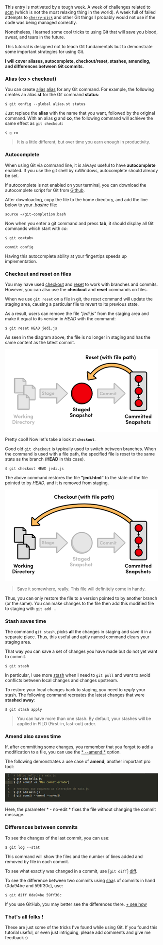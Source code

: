 This entry is motivated by a tough week. A week of challenges related to [scm][scmlink] (which is not the most relaxing thing in the world). A week full of failed attempts to [`cherry-pick`][cherrypick] and other Git things I probably would not use if the code was being managed correctly.

Nonetheless, I learned some cool tricks to using Git that will save you blood, sweat, and tears in the future.

This tutorial is designed not to teach Git fundamentals but to demonstrate some important strategies for using Git. 

**I will cover aliases, autocomplete, checkout/reset, stashes, amending, and differences between Git commits.**

### Alias (co > checkout)
You can create [alias] [alias] for any Git command.
For example, the following creates an alias **st** for the Git command **status**:

```shell
$ git config --global alias.st status 
```

Just replace the **alias** with the name that you want, followed by the original command. With an alias **g** and **co**, the following command will achieve the same effect as `git checkout`:

```shell
$ g co
```

> It is a little different, but over time you earn enough in productivity.


### Autocomplete

When using Git via command line, it is always useful to have **autocomplete** enabled. If you use the git shell by ruWindows, autocomplete should already be set.

If autocomplete is not enabled on your terminal, you can download the autocomplete script for Git from [Github][autocomplete].

After downloading, copy the file to the home directory, and add the line below to your _.bashrc_ file:

```shell
source ~/git-completion.bash
```

Now when you enter a git command and press **tab**, it should display all Git commands which start with _co_:

```shell
$ git co<tab>
```

```shell
commit config
```

Having this autocomplete ability at your fingertips speeds up implementation.

### Checkout and reset on files

You may have used [checkout][checkout] and [reset][reset] to work with branches and commits. However, you can also use the **checkout** and **reset** commands on files.

When we use `git reset` on a file in git, the reset command will update the staging area, causing a particular file to revert to its previous state.

As a result, users can remove the file *"jedi.js"* from the staging area and make it equal to its version in *HEAD* with the command:

```shell
$ git reset HEAD jedi.js
```

As seen in the diagram above, the file is no longer in staging and has the same content as the latest commit.

![Reset File](https://raw.githubusercontent.com/andreybleme/andreybleme.github.io/master/assets/img/resetfile.png "git reset file")

Pretty cool! Now let's take a look at **`checkout`**.

Good old `git checkout` is typically used to switch between branches. When the command is used with a file path, the specified file is reset to the same state as the branch (__HEAD__ in this case).

```shell
$ git checkout HEAD jedi.js
```

The above command restores the file **"jedi.html"** to the state of the file pointed to by *HEAD*, and it is removed from staging.

![Checkout File](https://raw.githubusercontent.com/andreybleme/andreybleme.github.io/master/assets/img/checkoutfile.png "git checkout file")


> Save it somewhere, really. This file will definitely come in handy.


Thus, you can only restore the file to a version pointed to by another branch (or the same). You can make changes to the file then add this modified file to staging with `git add .`.

### Stash saves time

The command `git stash`, picks **all** the changes in staging and save it in a separate place. Thus, this useful and aptly named command clears your staging area.

That way you can save a set of changes you have made but do not yet want to commit.

```shell
$ git stash
```

In particular, I use more [stash][stash] when I need to `git pull` and want to avoid conflicts between local changes and changes upstream. 

To restore your local changes back to staging, you need to _apply_ your stash. The following command recreates the latest changes that were **stashed away**:

```shell
$ git stash apply
```

> You can have more than one stash. By default, your stashes will be applied in FILO (First-in, last-out) order.


### Amend also saves time 

If, after committing some changes, you remember that you forgot to add a modification to a file, you can use the [* --amend *][amend] option.

The following demonstrates a use case of **amend**, another important pro tool:

![Commit amend](https://raw.githubusercontent.com/andreybleme/andreybleme.github.io/master/assets/img/amend.png "git commit amend")

Here, the parameter * - no-edit * fixes the file without changing the commit message.

### Differences between commits

To see the changes of the last commit, you can use:
```shell
$ git log --stat
```

This command will show the files and the number of lines added and removed by file in each commit.

To see what exactly was changed in a commit, use [`git diff`] [diff].

To see the difference between two commits using [sha][sha]s of commits in hand (0da94be and 59ff30c), use:

```
$ git diff 0da94be 59ff30c
```

If you use GitHub, you may better see the differences there. 
[+ see how][githubdiff]

### That's all folks !

These are just some of the tricks I've found while using Git. If you found this tutorial useful, or even just intriguing, please add comments and give me feedback :)

[scmlink]: (https://en.wikipedia.org/wiki/Version_control)
[cherrypick]:(http://imasters.com.br/artigo/24442/desenvolvimento/dica-git-da-semana-cherry-picking/)
[alias]: (https://git-scm.com/book/tr/v2/Git-Basics-Git-Aliases)
[checkout]: (https://www.atlassian.com/git/tutorials/undoing-changes/git-checkout)
[autocomplete]: (https://github.com/git/git/blob/master/contrib/completion/git-completion.bash)
[reset]: (https://www.atlassian.com/git/tutorials/undoing-changes/git-checkout)
[stash]: (https://git-scm.com/book/pt-br/v1/Ferramentas-do-Git-Fazendo-Stash)
[amend]: (https://git-scm.com/book/pt-br/v1/Git-Essencial-Desfazendo-Coisas)
[diff]: (https://git-scm.com/docs/git-diff)
[sha]: (https://git-scm.com/book/en/v2/Git-Internals-Git-Objects)
[githubdiff]: (https://help.github.com/articles/comparing-commits-across-time/)
